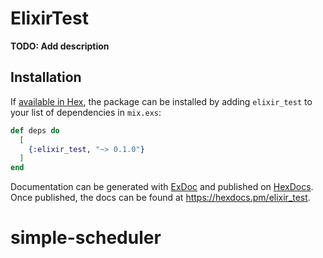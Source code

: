 # ElixirTest

**TODO: Add description**

## Installation

If [available in Hex](https://hex.pm/docs/publish), the package can be installed
by adding `elixir_test` to your list of dependencies in `mix.exs`:

```elixir
def deps do
  [
    {:elixir_test, "~> 0.1.0"}
  ]
end
```

Documentation can be generated with [ExDoc](https://github.com/elixir-lang/ex_doc)
and published on [HexDocs](https://hexdocs.pm). Once published, the docs can
be found at <https://hexdocs.pm/elixir_test>.

# simple-scheduler
